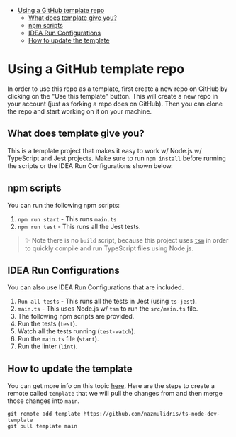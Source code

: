 <!-- START doctoc generated TOC please keep comment here to allow auto update -->
<!-- DON'T EDIT THIS SECTION, INSTEAD RE-RUN doctoc TO UPDATE -->

- [Using a GitHub template repo](#using-a-github-template-repo)
  - [What does template give you?](#what-does-template-give-you)
  - [npm scripts](#npm-scripts)
  - [IDEA Run Configurations](#idea-run-configurations)
  - [How to update the template](#how-to-update-the-template)

<!-- END doctoc generated TOC please keep comment here to allow auto update -->

# Using a GitHub template repo

In order to use this repo as a template, first create a new repo on GitHub by clicking on the "Use
this template" button. This will create a new repo in your account (just as forking a repo does on
GitHub). Then you can clone the repo and start working on it on your machine.

## What does template give you?

This is a template project that makes it easy to work w/ Node.js w/ TypeScript and Jest projects.
Make sure to run `npm install` before running the scripts or the IDEA Run Configurations shown
below.

## npm scripts

You can run the following npm scripts:

1. `npm run start` - This runs `main.ts`
2. `npm run test` - This runs all the Jest tests.

> ✨ Note there is no `build` script, because this project uses [`tsm`][2021-12-01.tsm] in order to
> quickly compile and run TypeScript files using Node.js.

[2021-12-01.tsm]: https://www.npmjs.com/package/tsm

## IDEA Run Configurations

You can also use IDEA Run Configurations that are included.

1. `Run all tests` - This runs all the tests in Jest (using `ts-jest`).
2. `main.ts` - This uses Node.js w/ `tsm` to run the `src/main.ts` file.
3. The following npm scripts are provided.
4. Run the tests (`test`).
5. Watch all the tests running (`test-watch`).
6. Run the `main.ts` file (`start`).
7. Run the linter (`lint`).

## How to update the template

You can get more info on this topic [here](https://stackoverflow.com/a/56577320/2085356). Here are
the steps to create a remote called `template` that we will pull the changes from and then merge
those changes into `main`.

```shell
git remote add template https://github.com/nazmulidris/ts-node-dev-template
git pull template main
```
